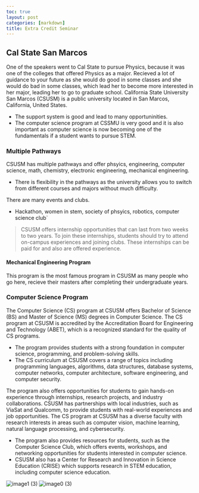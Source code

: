 ```yaml
---
toc: true
layout: post
categories: [markdown]
title: Extra Credit Seminar
---
```


## Cal State San Marcos

One of the speakers went to Cal State to pursue Physics, because it was one of the colleges that offered Physics as a major. Recieved a lot of guidance to your future as she would do good in some classes and she would do bad in some classes, which lead her to become more interested in her major, leading her to go to graduate school. California State University San Marcos (CSUSM) is a public university located in San Marcos, California, United States.

- The support system is good and lead to many opportuninities. 
- The computer science program at CSSMU is very good and it is also important as computer science is now becoming one of the fundamentals if a student wants to pursue STEM.

### Multiple Pathways

CSUSM has multiple pathways and offer phsyics, engineering, computer science, math, chemistry, electronic engineering, mechanical engineering. 
- There is flexibility in the pathways as the university allows you to switch from different courses and majors without much difficulty.

There are many events and clubs.
- Hackathon, women in stem, society of phsyics, robotics, computer science club`
> CSUSM offers internship opportunities that can last from two weeks to two years. To join these internships, students should try to attend on-campus experiences and joining clubs. These internships can be paid for and also are offered experience. 

#### Mechanical Engineering Program

This program is the most famous program in CSUSM as many people who go here, recieve their masters after completing their undergraduate years. 

### Computer Science Program

The Computer Science (CS) program at CSUSM offers Bachelor of Science (BS) and Master of Science (MS) degrees in Computer Science. The CS program at CSUSM is accredited by the Accreditation Board for Engineering and Technology (ABET), which is a recognized standard for the quality of CS programs.
- The program provides students with a strong foundation in computer science, programming, and problem-solving skills.
- The CS curriculum at CSUSM covers a range of topics including programming languages, algorithms, data structures, database systems, computer networks, computer architecture, software engineering, and computer security.

The program also offers opportunities for students to gain hands-on experience through internships, research projects, and industry collaborations. CSUSM has partnerships with local industries, such as ViaSat and Qualcomm, to provide students with real-world experiences and job opportunities. The CS program at CSUSM has a diverse faculty with research interests in areas such as computer vision, machine learning, natural language processing, and cybersecurity.
- The program also provides resources for students, such as the Computer Science Club, which offers events, workshops, and networking opportunities for students interested in computer science.
- CSUSM also has a Center for Research and Innovation in Science Education (CRISE) which supports research in STEM education, including computer science education.

![image1 (3)](https://user-images.githubusercontent.com/111464920/228657159-7303377d-236c-4603-b3a0-2f140f2adcfe.jpeg)
![image0 (3)](https://user-images.githubusercontent.com/111464920/228657199-080756bc-cc53-4d9e-8fac-2e8fe2b88378.jpeg)

